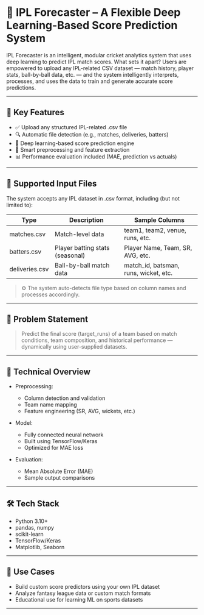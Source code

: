 # 🏏 IPL Forecaster – A Flexible Deep Learning-Based Score Prediction System

IPL Forecaster is an intelligent, modular cricket analytics system that uses deep learning to predict IPL match scores. What sets it apart? Users are empowered to upload any IPL-related CSV dataset — match history, player stats, ball-by-ball data, etc. — and the system intelligently interprets, processes, and uses the data to train and generate accurate score predictions.

---

## 📘 Key Features

- ✅ Upload any structured IPL-related .csv file
- 🔍 Automatic file detection (e.g., matches, deliveries, batters)
- 🧠 Deep learning-based score prediction engine
- 🧼 Smart preprocessing and feature extraction
- 📊 Performance evaluation included (MAE, prediction vs actuals)

---

## 📂 Supported Input Files

The system accepts any IPL dataset in .csv format, including (but not limited to):

| Type         | Description                              | Sample Columns                      |
|--------------|------------------------------------------|-------------------------------------|
| matches.csv   | Match-level data                     | team1, team2, venue, runs, etc. |
| batters.csv   | Player batting stats (seasonal)      | Player Name, Team, SR, AVG, etc. |
| deliveries.csv| Ball-by-ball match data              | match_id, batsman, runs, wicket, etc. |

> ⚙ The system auto-detects file type based on column names and processes accordingly.

---

## 🎯 Problem Statement

> Predict the final score (target_runs) of a team based on match conditions, team composition, and historical performance — dynamically using user-supplied datasets.

---

## 🧠 Technical Overview

- Preprocessing:
  - Column detection and validation
  - Team name mapping
  - Feature engineering (SR, AVG, wickets, etc.)

- Model:
  - Fully connected neural network
  - Built using TensorFlow/Keras
  - Optimized for MAE loss

- Evaluation:
  - Mean Absolute Error (MAE)
  - Sample output comparisons

---

## 🛠 Tech Stack

- Python 3.10+
- pandas, numpy
- scikit-learn
- TensorFlow/Keras
- Matplotlib, Seaborn

---

## 💼 Use Cases

- Build custom score predictors using your own IPL dataset
- Analyze fantasy league data or custom match formats
- Educational use for learning ML on sports datasets

---
